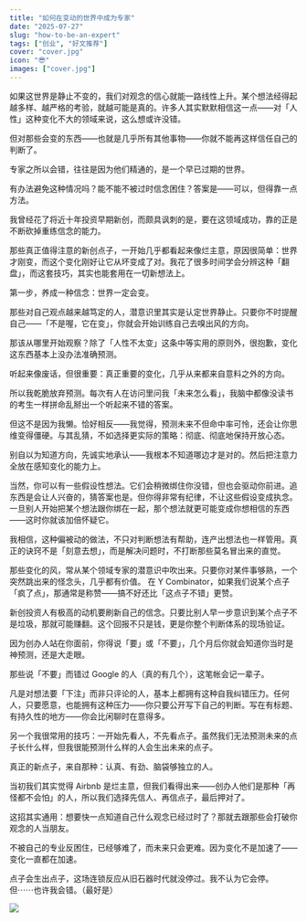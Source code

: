 ```yaml
---
title: "如何在变动的世界中成为专家"
date: "2025-07-27"
slug: "how-to-be-an-expert"
tags: ["创业", "好文推荐"]
cover: "cover.jpg"
icon: "😎"
images: ["cover.jpg"]
---
```

如果这世界是静止不变的，我们对观念的信心就能一路线性上升。某个想法经得起越多样、越严格的考验，就越可能是真的。许多人其实默默相信这一点——对「人性」这种变化不大的领域来说，这么想或许没错。



但对那些会变的东西——也就是几乎所有其他事物——你就不能再这样信任自己的判断了。



专家之所以会错，往往是因为他们精通的，是一个早已过期的世界。



有办法避免这种情况吗？能不能不被过时信念困住？答案是——可以，但得靠一点方法。



我曾经花了将近十年投资早期新创，而颇具讽刺的是，要在这领域成功，靠的正是不断砍掉重练信念的能力。



那些真正值得注意的新创点子，一开始几乎都看起来像烂主意，原因很简单：世界才刚变，而这个变化刚好让它从坏变成了对。我花了很多时间学会分辨这种「翻盘」，而这套技巧，其实也能套用在一切新想法上。



第一步，养成一种信念：世界一定会变。



那些对自己观点越来越笃定的人，潜意识里其实是认定世界静止。只要你不时提醒自己——「不是喔，它在变」，你就会开始训练自己去嗅出风的方向。



那该从哪里开始观察？除了「人性不太变」这条中等实用的原则外，很抱歉，变化这东西基本上没办法准确预测。



听起来像废话，但很重要：真正重要的变化，几乎从来都来自意料之外的方向。



所以我乾脆放弃预测。每次有人在访问里问我「未来怎么看」，我脑中都像没读书的考生一样拼命乱掰出一个听起来不错的答案。



但这不是因为我懒。恰好相反——我觉得，预测未来不但命中率可怜，还会让你思维变得僵硬。与其乱猜，不如选择更实际的策略：彻底、彻底地保持开放心态。



别自以为知道方向，先诚实地承认——我根本不知道哪边才是对的。然后把注意力全放在感知变化的能力上。



当然，你可以有一些假设性想法。它们会稍微绑住你没错，但也会驱动你前进。追东西是会让人兴奋的，猜答案也是。但你得非常有纪律，不让这些假设变成执念。
一旦别人开始把某个想法跟你绑在一起，那个想法就更可能变成你想相信的东西——这时你就该加倍怀疑它。



我相信，这种偏被动的做法，不只对判断想法有帮助，连产出想法也一样管用。真正的诀窍不是「刻意去想」，而是解决问题时，不打断那些莫名冒出来的直觉。



那些变化的风，常从某个领域专家的潜意识中吹出来。只要你对某件事够熟，一个突然跳出来的怪念头，几乎都有价值。
在 Y Combinator，如果我们说某个点子「疯了点」，那通常是称赞——搞不好还比「这点子不错」更赞。



新创投资人有极高的动机要刷新自己的信念。只要比别人早一步意识到某个点子不是垃圾，那就可能赚翻。这个回报不只是钱，更是你整个判断体系的现场验证。



因为创办人站在你面前，你得说「要」或「不要」，几个月后你就会知道你当时是神预测，还是大走眼。



那些说「不要」而错过 Google 的人（真的有几个），这笔帐会记一辈子。



凡是对想法要「下注」而非只评论的人，基本上都拥有这种自我纠错压力。任何人，只要愿意，也能拥有这种压力——你只要公开写下自己的判断。写在有标题、有持久性的地方——你会比闲聊时在意得多。



另一个我很常用的技巧：一开始先看人，不先看点子。虽然我们无法预测未来的点子长什么样，但我很能预测什么样的人会生出未来的点子。



真正的新点子，来自那种：认真、有劲、脑袋够独立的人。



当初我们其实觉得 Airbnb 是烂主意，但我们看得出来——创办人他们是那种「再怪都不会怕」的人，所以我们选择先信人、再信点子，最后押对了。



这招其实通用：想要快一点知道自己什么观念已经过时了？那就去跟那些会打破你观念的人当朋友。



不被自己的专业反困住，已经够难了，而未来只会更难。因为变化不是加速了——变化一直都在加速。



点子会生出点子，这场连锁反应从旧石器时代就没停过。我不认为它会停。
但⋯⋯也许我会错。（最好是）




![](https://prod-files-secure.s3.us-west-2.amazonaws.com/112d0858-5090-4d34-a606-b75eb8d65fd2/46476355-9cf3-4e99-9b7a-3531bc426380/1000202064.png?X-Amz-Algorithm=AWS4-HMAC-SHA256&X-Amz-Content-Sha256=UNSIGNED-PAYLOAD&X-Amz-Credential=ASIAZI2LB466VYRN4BJL%2F20251005%2Fus-west-2%2Fs3%2Faws4_request&X-Amz-Date=20251005T234248Z&X-Amz-Expires=3600&X-Amz-Security-Token=IQoJb3JpZ2luX2VjEOj%2F%2F%2F%2F%2F%2F%2F%2F%2F%2FwEaCXVzLXdlc3QtMiJIMEYCIQCLu9JubhDR8sdTEIZqp5nIcNc88l4fyeJW9%2BQRc4TuQwIhAJZOd17BdWFOZkQKzxbadm96ju4SgdZIs7nR9%2BP2vlW7KogECIH%2F%2F%2F%2F%2F%2F%2F%2F%2F%2FwEQABoMNjM3NDIzMTgzODA1Igx9MJr6sTzcU31jes4q3AN8qlcc3ABuL%2FtbFrJSrrETNZ%2B5r3Yh8XRWZe2oqlKmKHNFCkG9gN1lFPVcYqn570OzEwL0gWv0iH9HdV%2B9e3SO%2B%2FslztqToDqt65NsVWxOePV7mnh6BUU4E0j594wS4ugWahFmfiMnZMTzanZPbD%2BTrL%2BPPN69KFds5fR5RRm%2F10NSXJJ%2BUHnDFXZUBF0UHvyMH2PhR7LLwaR10htoQ%2FKRjw2mlnEvSRT5tVWKu7YzpoXMYFZ6NJYeHS%2FZx2ZNrqwYr6HX4W5IkDfx2CDyIlP6z92vJ%2FRx2x%2BaUYzJZ6GgDxDcbQkXlvCqse8NQcD%2BVE%2FIzh5on49CocpQB%2FBpNjDiNKwIORfisA5YuKCxeafGzaYHaAT8qZuoxxtsMH8IOTh4B0uzEImI4toO7TEf1QKJys4Xg6%2BKBSd%2FPAK4IuXQ9RefHcl423Fjnh5tUrilN%2Bq9I7bzgkSgb45rirceIuMuqf6At8FrVb66bZEsqzdfe%2FF8IVvG4J4F6AHxUBhHlyz%2BisATH%2F%2B7v7DCUtE4tqiYBqwRT4%2FywDFnq36FRq0FdxaV7brdLLkHk9qRs0O%2BDaBoIym%2B0TC4IEmUZ9Ll2RlQmkl2%2FU2IORlIjH0qpEOUmohMH7Pukym4r%2BraeTDI%2F4vHBjqkAWYKioforwx5XB9l4lgah%2FkWMEGTpz%2BtYDvrdfXgnGmY7Wouyx2V1QJ%2FEZ7hYrMzVzXOAJXTlCpNiw0Xw0kS6vUsGxM4CMX00MK32xls9Y%2F4gn77BQMpKJcQacJHM9z7SIXu0uRwoL1w92VmPurpr9YaqdEDskUg1Rn4JeqCnx5d3q4%2BR3eXmb7gxJ6E%2B65KNhadO6NeCL5FQWqv1e2DRnAh5HWu&X-Amz-Signature=20f9a663ce04cc928a8fc5565aad76b31fdcb589961a1e632aaba9043f13c206&X-Amz-SignedHeaders=host&x-amz-checksum-mode=ENABLED&x-id=GetObject)

